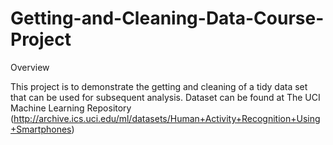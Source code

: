 # Getting-and-Cleaning-Data-Course-Project

Overview

This project is to demonstrate the getting and cleaning of a tidy data set that can be used for subsequent analysis.
Dataset can be found at The UCI Machine Learning Repository (http://archive.ics.uci.edu/ml/datasets/Human+Activity+Recognition+Using+Smartphones)


